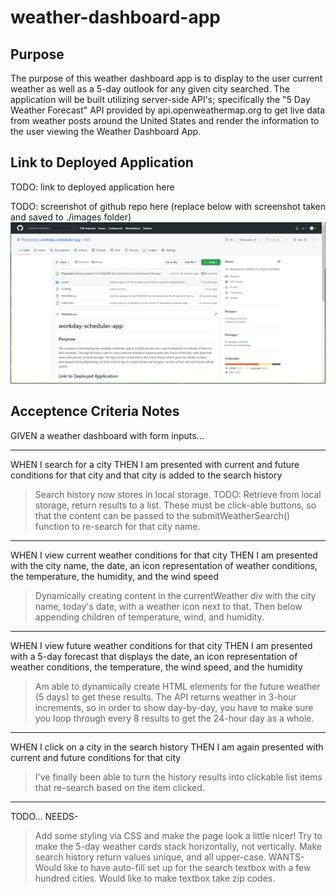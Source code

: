 # weather-dashboard-app

## Purpose

The purpose of this weather dashboard app is to display to the user current weather as well as a 5-day outlook for any given city searched.  The application will be built utilizing server-side API's; specifically the "5 Day Weather Forecast" API provided by api.openweathermap.org to get live data from weather posts around the United States and render the information to the user viewing the Weather Dashboard App.

## Link to Deployed Application

TODO: link to deployed application here

TODO: screenshot of github repo here (replace below with screenshot taken and saved to ./images folder)
![Alt text](https://github.com/Pkrysinski/workday-scheduler-app/blob/main/assets/images/github-screenshot.PNG)

## Acceptence Criteria Notes

GIVEN a weather dashboard with form inputs...

- - - - -
WHEN I search for a city
THEN I am presented with current and future conditions for that city and that city is added to the search history
>Search history now stores in local storage.
>TODO: Retrieve from local storage, return results to a list.  These must be click-able buttons, so that the content can be passed to the submitWeatherSearch() function to re-search for that city name.

- - - - -
WHEN I view current weather conditions for that city
THEN I am presented with the city name, the date, an icon representation of weather conditions, the temperature, the humidity, and the wind speed
>Dynamically creating content in the currentWeather div with the city name, today's date, with a weather icon next to that.  Then below appending children of temperature, wind, and humidity.

- - - - -
WHEN I view future weather conditions for that city
THEN I am presented with a 5-day forecast that displays the date, an icon representation of weather conditions, the temperature, the wind speed, and the humidity
>Am able to dynamically create HTML elements for the future weather (5 days) to get these results.  The API returns weather in 3-hour increments, so in order to show day-by-day, you have to make sure you loop through every 8 results to get the 24-hour day as a whole.

- - - - -
WHEN I click on a city in the search history
THEN I am again presented with current and future conditions for that city
>I've finally been able to turn the history results into clickable list items that re-search based on the item clicked.

- - - - -
TODO...
NEEDS-
>Add some styling via CSS and make the page look a little nicer!
>Try to make the 5-day weather cards stack horizontally, not vertically.
>Make search history return values unique, and all upper-case.
WANTS-
>Would like to have auto-fill set up for the search textbox with a few hundred cities.
>Would like to make textbox take zip codes.
